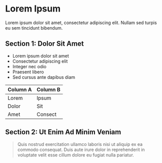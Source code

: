 # Lorem Ipsum

Lorem ipsum dolor sit amet, consectetur adipiscing elit. Nullam sed turpis eu sem tincidunt bibendum. 

## Section 1: Dolor Sit Amet

- Lorem ipsum dolor sit amet  
- Consectetur adipiscing elit  
- Integer nec odio  
- Praesent libero  
- Sed cursus ante dapibus diam  



| Column A | Column B |
|----------|----------|
| Lorem    | Ipsum    |
| Dolor    | Sit      |
| Amet     | Consect  |

## Section 2: Ut Enim Ad Minim Veniam

> Quis nostrud exercitation ullamco laboris nisi ut aliquip ex ea commodo consequat. Duis aute irure dolor in reprehenderit in voluptate velit esse cillum dolore eu fugiat nulla pariatur.

